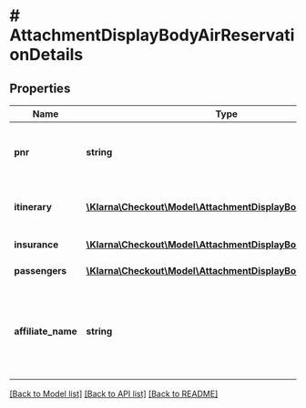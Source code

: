 # # AttachmentDisplayBodyAirReservationDetails

## Properties

Name | Type | Description | Notes
------------ | ------------- | ------------- | -------------
**pnr** | **string** | Trip booking number, e.g. VH67899 | [optional]
**itinerary** | [**\Klarna\Checkout\Model\AttachmentDisplayBodyItinerary[]**](AttachmentDisplayBodyItinerary.md) | Itinerary data, one per segment | [optional]
**insurance** | [**\Klarna\Checkout\Model\AttachmentDisplayBodyInsurance[]**](AttachmentDisplayBodyInsurance.md) | Insurance data | [optional]
**passengers** | [**\Klarna\Checkout\Model\AttachmentDisplayBodyPassengers[]**](AttachmentDisplayBodyPassengers.md) | Passengers data | [optional]
**affiliate_name** | **string** | Name of the affiliate that originated the purchase. If none, leave blank. | [optional]

[[Back to Model list]](../../README.md#models) [[Back to API list]](../../README.md#endpoints) [[Back to README]](../../README.md)
